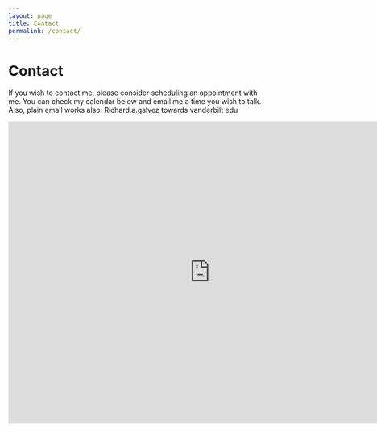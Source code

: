 ```yaml
---
layout: page
title: Contact
permalink: /contact/
---
```


# Contact

If you wish to contact me, please consider scheduling an appointment with me. You can check my calendar below and email me 
a time you wish to talk. Also, plain email works also: Richard.a.galvez towards vanderbilt edu

<iframe src="https://calendar.google.com/calendar/embed?title=Richard%20Galvez%27s%20Calendar&amp;height=600&amp;wkst=1&amp;bgcolor=%23FFFFFF&amp;src=richardagalvez%40gmail.com&amp;color=%232952A3&amp;ctz=America%2FChicago" style="border-width:0" width="800" height="600" frameborder="0" scrolling="no"></iframe>
